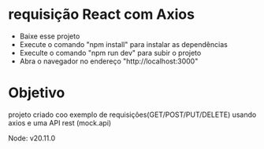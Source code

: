 # requisição React com Axios

- Baixe esse projeto
- Execute o comando "npm install" para instalar as dependências
- Execulte o comando "npm run dev" para subir o projeto
- Abra o navegador no endereço "http://localhost:3000"


# Objetivo

projeto criado coo exemplo de requisições(GET/POST/PUT/DELETE) usando axios e uma API rest (mock.api)


Node: v20.11.0